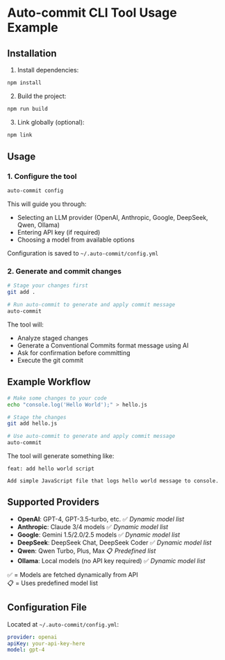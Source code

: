 # Auto-commit CLI Tool Usage Example

## Installation

1. Install dependencies:
```bash
npm install
```

2. Build the project:
```bash
npm run build
```

3. Link globally (optional):
```bash
npm link
```

## Usage

### 1. Configure the tool
```bash
auto-commit config
```

This will guide you through:
- Selecting an LLM provider (OpenAI, Anthropic, Google, DeepSeek, Qwen, Ollama)
- Entering API key (if required)
- Choosing a model from available options

Configuration is saved to `~/.auto-commit/config.yml`

### 2. Generate and commit changes
```bash
# Stage your changes first
git add .

# Run auto-commit to generate and apply commit message
auto-commit
```

The tool will:
- Analyze staged changes
- Generate a Conventional Commits format message using AI
- Ask for confirmation before committing
- Execute the git commit

## Example Workflow

```bash
# Make some changes to your code
echo "console.log('Hello World');" > hello.js

# Stage the changes
git add hello.js

# Use auto-commit to generate and apply commit message
auto-commit
```

The tool will generate something like:
```
feat: add hello world script

Add simple JavaScript file that logs hello world message to console.
```

## Supported Providers

- **OpenAI**: GPT-4, GPT-3.5-turbo, etc. ✅ *Dynamic model list*
- **Anthropic**: Claude 3/4 models ✅ *Dynamic model list*
- **Google**: Gemini 1.5/2.0/2.5 models ✅ *Dynamic model list*
- **DeepSeek**: DeepSeek Chat, DeepSeek Coder ✅ *Dynamic model list*
- **Qwen**: Qwen Turbo, Plus, Max 📋 *Predefined list*
- **Ollama**: Local models (no API key required) ✅ *Dynamic model list*

✅ = Models are fetched dynamically from API  
📋 = Uses predefined model list

## Configuration File

Located at `~/.auto-commit/config.yml`:
```yaml
provider: openai
apiKey: your-api-key-here
model: gpt-4
```